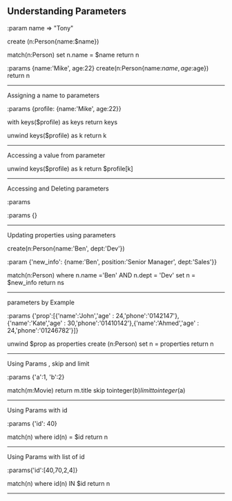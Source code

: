 

Understanding Parameters
------------------------

:param name => "Tony"

create (n:Person{name:$name})

match(n:Person)
set n.name = $name
return n


:params {name:'Mike', age:22}
create(n:Person{name:$name, age:$age})
return n

--------------------------------------------------

Assigning a name to parameters

:params {profile: {name:'Mike', age:22}}

with keys($profile) as keys
return keys

unwind keys($profile) as k
return k

--------------------------------------------------

Accessing a value from  parameter

unwind keys($profile) as k
return $profile[k]

--------------------------------------------------

Accessing and Deleting parameters

:params

:params {}

--------------------------------------------------

Updating properties using parameters

create(n:Person{name:'Ben', dept:'Dev'})

:param {'new_info': {name:'Ben', position:'Senior Manager', dept:'Sales'}}

match(n:Person)
where n.name ='Ben' AND n.dept = 'Dev'
set n = $new_info
return ns


--------------------------------------------------

parameters by Example

:params {'prop':[{'name':'John','age' : 24,'phone':'0142147'},
{'name':'Kate','age' : 30,'phone':'01410142'},{'name':'Ahmed','age' : 24,'phone':'01246782'}]}

unwind $prop as properties
create (n:Person)
set n = properties
return n

--------------------------------------------------


Using Params , skip and limit

:params {'a':1, 'b':2}

match(m:Movie)
return m.title
skip tointeger($b)
limit tointeger($a)

--------------------------------------------------

Using Params with id

:params {'id': 40}

match(n)
where id(n) = $id
return n

--------------------------------------------------

Using Params with list of id

:params{'id':[40,70,2,4]}

match(n)
where id(n) IN $id
return n

--------------------------------------------------